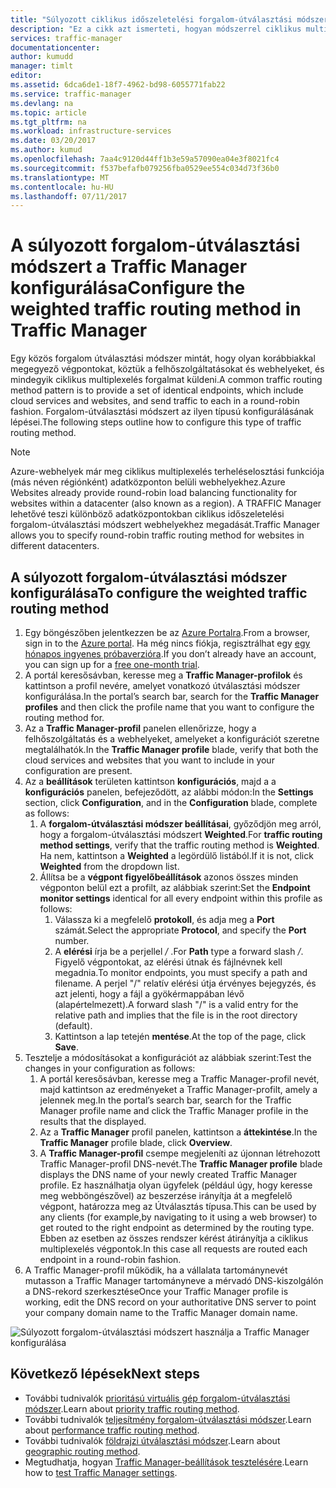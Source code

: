 ```yaml
---
title: "Súlyozott ciklikus időszeletelési forgalom-útválasztási módszert használó Azure Traffic Manager konfigurálása |} Microsoft Docs"
description: "Ez a cikk azt ismerteti, hogyan módszerrel ciklikus multiplexelés a Traffic Manager forgalom"
services: traffic-manager
documentationcenter: 
author: kumudd
manager: timlt
editor: 
ms.assetid: 6dca6de1-18f7-4962-bd98-6055771fab22
ms.service: traffic-manager
ms.devlang: na
ms.topic: article
ms.tgt_pltfrm: na
ms.workload: infrastructure-services
ms.date: 03/20/2017
ms.author: kumud
ms.openlocfilehash: 7aa4c9120d44ff1b3e59a57090ea04e3f8021fc4
ms.sourcegitcommit: f537befafb079256fba0529ee554c034d73f36b0
ms.translationtype: MT
ms.contentlocale: hu-HU
ms.lasthandoff: 07/11/2017
---
```

# <a name="configure-the-weighted-traffic-routing-method-in-traffic-manager"></a><span data-ttu-id="3b1ad-103">A súlyozott forgalom-útválasztási módszert a Traffic Manager konfigurálása</span><span class="sxs-lookup"><span data-stu-id="3b1ad-103">Configure the weighted traffic routing method in Traffic Manager</span></span>

<span data-ttu-id="3b1ad-104">Egy közös forgalom útválasztási módszer mintát, hogy olyan korábbiakkal megegyező végpontokat, köztük a felhőszolgáltatásokat és webhelyeket, és mindegyik ciklikus multiplexelés forgalmat küldeni.</span><span class="sxs-lookup"><span data-stu-id="3b1ad-104">A common traffic routing method pattern is to provide a set of identical endpoints, which include cloud services and websites, and send traffic to each in a round-robin fashion.</span></span> <span data-ttu-id="3b1ad-105">Forgalom-útválasztási módszert az ilyen típusú konfigurálásának lépései.</span><span class="sxs-lookup"><span data-stu-id="3b1ad-105">The following steps outline how to configure this type of traffic routing method.</span></span>

> [!NOTE]
> <span data-ttu-id="3b1ad-106">Azure-webhelyek már meg ciklikus multiplexelés terheléselosztási funkciója (más néven régiónként) adatközponton belüli webhelyekhez.</span><span class="sxs-lookup"><span data-stu-id="3b1ad-106">Azure Websites already provide round-robin load balancing functionality for websites within a datacenter (also known as a region).</span></span> <span data-ttu-id="3b1ad-107">A TRAFFIC Manager lehetővé teszi különböző adatközpontokban ciklikus időszeletelési forgalom-útválasztási módszert webhelyekhez megadását.</span><span class="sxs-lookup"><span data-stu-id="3b1ad-107">Traffic Manager allows you to specify round-robin traffic routing method for websites in different datacenters.</span></span>

## <a name="to-configure-the-weighted-traffic-routing-method"></a><span data-ttu-id="3b1ad-108">A súlyozott forgalom-útválasztási módszer konfigurálása</span><span class="sxs-lookup"><span data-stu-id="3b1ad-108">To configure the weighted traffic routing method</span></span>

1. <span data-ttu-id="3b1ad-109">Egy böngészőben jelentkezzen be az [Azure Portalra](http://portal.azure.com).</span><span class="sxs-lookup"><span data-stu-id="3b1ad-109">From a browser, sign in to the [Azure portal](http://portal.azure.com).</span></span> <span data-ttu-id="3b1ad-110">Ha még nincs fiókja, regisztrálhat egy [egy hónapos ingyenes próbaverzióra](https://azure.microsoft.com/free/).</span><span class="sxs-lookup"><span data-stu-id="3b1ad-110">If you don’t already have an account, you can sign up for a [free one-month trial](https://azure.microsoft.com/free/).</span></span> 
2. <span data-ttu-id="3b1ad-111">A portál keresősávban, keresse meg a **Traffic Manager-profilok** és kattintson a profil nevére, amelyet vonatkozó útválasztási módszer konfigurálása.</span><span class="sxs-lookup"><span data-stu-id="3b1ad-111">In the portal’s search bar, search for the **Traffic Manager profiles** and then click the profile name that you want to configure the routing method for.</span></span>
3. <span data-ttu-id="3b1ad-112">Az a **Traffic Manager-profil** panelen ellenőrizze, hogy a felhőszolgáltatás és a webhelyeket, amelyeket a konfigurációt szeretne megtalálhatók.</span><span class="sxs-lookup"><span data-stu-id="3b1ad-112">In the **Traffic Manager profile** blade, verify that both the cloud services and websites that you want to include in your configuration are present.</span></span>
4. <span data-ttu-id="3b1ad-113">Az a **beállítások** területen kattintson **konfigurációs**, majd a a **konfigurációs** panelen, befejeződött, az alábbi módon:</span><span class="sxs-lookup"><span data-stu-id="3b1ad-113">In the **Settings** section, click **Configuration**, and in the **Configuration** blade, complete as follows:</span></span>
    1. <span data-ttu-id="3b1ad-114">A **forgalom-útválasztási módszer beállításai**, győződjön meg arról, hogy a forgalom-útválasztási módszert **Weighted**.</span><span class="sxs-lookup"><span data-stu-id="3b1ad-114">For **traffic routing method settings**, verify that the traffic routing method is **Weighted**.</span></span> <span data-ttu-id="3b1ad-115">Ha nem, kattintson a **Weighted** a legördülő listából.</span><span class="sxs-lookup"><span data-stu-id="3b1ad-115">If it is not, click **Weighted** from the dropdown list.</span></span>
    2. <span data-ttu-id="3b1ad-116">Állítsa be a **végpont figyelőbeállítások** azonos összes minden végponton belül ezt a profilt, az alábbiak szerint:</span><span class="sxs-lookup"><span data-stu-id="3b1ad-116">Set the **Endpoint monitor settings** identical for all every endpoint within this profile as follows:</span></span>
        1. <span data-ttu-id="3b1ad-117">Válassza ki a megfelelő **protokoll**, és adja meg a **Port** számát.</span><span class="sxs-lookup"><span data-stu-id="3b1ad-117">Select the appropriate **Protocol**, and specify the **Port** number.</span></span> 
        2. <span data-ttu-id="3b1ad-118">A **elérési** írja be a perjellel  */* .</span><span class="sxs-lookup"><span data-stu-id="3b1ad-118">For **Path** type a forward slash */*.</span></span> <span data-ttu-id="3b1ad-119">Figyelő végpontokat, az elérési útnak és fájlnévnek kell megadnia.</span><span class="sxs-lookup"><span data-stu-id="3b1ad-119">To monitor endpoints, you must specify a path and filename.</span></span> <span data-ttu-id="3b1ad-120">A perjel "/" relatív elérési útja érvényes bejegyzés, és azt jelenti, hogy a fájl a gyökérmappában lévő (alapértelmezett).</span><span class="sxs-lookup"><span data-stu-id="3b1ad-120">A forward slash "/" is a valid entry for the relative path and implies that the file is in the root directory (default).</span></span>
        3. <span data-ttu-id="3b1ad-121">Kattintson a lap tetején **mentése**.</span><span class="sxs-lookup"><span data-stu-id="3b1ad-121">At the top of the page, click **Save**.</span></span>
5. <span data-ttu-id="3b1ad-122">Tesztelje a módosításokat a konfigurációt az alábbiak szerint:</span><span class="sxs-lookup"><span data-stu-id="3b1ad-122">Test the changes in your configuration as follows:</span></span>
    1.  <span data-ttu-id="3b1ad-123">A portál keresősávban, keresse meg a Traffic Manager-profil nevét, majd kattintson az eredményeket a Traffic Manager-profilt, amely a jelennek meg.</span><span class="sxs-lookup"><span data-stu-id="3b1ad-123">In the portal’s search bar, search for the Traffic Manager profile name and click the Traffic Manager profile in the results that the displayed.</span></span>
    2.  <span data-ttu-id="3b1ad-124">Az a **Traffic Manager** profil panelen, kattintson a **áttekintése**.</span><span class="sxs-lookup"><span data-stu-id="3b1ad-124">In the **Traffic Manager** profile blade, click **Overview**.</span></span>
    3.  <span data-ttu-id="3b1ad-125">A **Traffic Manager-profil** csempe megjeleníti az újonnan létrehozott Traffic Manager-profil DNS-nevét.</span><span class="sxs-lookup"><span data-stu-id="3b1ad-125">The **Traffic Manager profile** blade displays the DNS name of your newly created Traffic Manager profile.</span></span> <span data-ttu-id="3b1ad-126">Ez használhatja olyan ügyfelek (például úgy, hogy keresse meg webböngészővel) az beszerzése irányítja át a megfelelő végpont, határozza meg az Útválasztás típusa.</span><span class="sxs-lookup"><span data-stu-id="3b1ad-126">This can be used by any clients (for example,by navigating to it using a web browser) to get routed to the right endpoint as determined by the routing type.</span></span> <span data-ttu-id="3b1ad-127">Ebben az esetben az összes rendszer kérést átirányítja a ciklikus multiplexelés végpontok.</span><span class="sxs-lookup"><span data-stu-id="3b1ad-127">In this case all requests are routed each endpoint in a round-robin fashion.</span></span>
6. <span data-ttu-id="3b1ad-128">A Traffic Manager-profil működik, ha a vállalata tartománynevét mutasson a Traffic Manager tartományneve a mérvadó DNS-kiszolgálón a DNS-rekord szerkesztése</span><span class="sxs-lookup"><span data-stu-id="3b1ad-128">Once your Traffic Manager profile is working, edit the DNS record on your authoritative DNS server to point your company domain name to the Traffic Manager domain name.</span></span>

![Súlyozott forgalom-útválasztási módszert használja a Traffic Manager konfigurálása][1]

## <a name="next-steps"></a><span data-ttu-id="3b1ad-130">Következő lépések</span><span class="sxs-lookup"><span data-stu-id="3b1ad-130">Next steps</span></span>

- <span data-ttu-id="3b1ad-131">További tudnivalók [prioritású virtuális gép forgalom-útválasztási módszer](traffic-manager-configure-priority-routing-method.md).</span><span class="sxs-lookup"><span data-stu-id="3b1ad-131">Learn about [priority traffic routing method](traffic-manager-configure-priority-routing-method.md).</span></span>
- <span data-ttu-id="3b1ad-132">További tudnivalók [teljesítmény forgalom-útválasztási módszer](traffic-manager-configure-performance-routing-method.md).</span><span class="sxs-lookup"><span data-stu-id="3b1ad-132">Learn about [performance traffic routing method](traffic-manager-configure-performance-routing-method.md).</span></span>
- <span data-ttu-id="3b1ad-133">További tudnivalók [földrajzi útválasztási módszer](traffic-manager-configure-geographic-routing-method.md).</span><span class="sxs-lookup"><span data-stu-id="3b1ad-133">Learn about [geographic routing method](traffic-manager-configure-geographic-routing-method.md).</span></span>
- <span data-ttu-id="3b1ad-134">Megtudhatja, hogyan [Traffic Manager-beállítások tesztelésére](traffic-manager-testing-settings.md).</span><span class="sxs-lookup"><span data-stu-id="3b1ad-134">Learn how to [test Traffic Manager settings](traffic-manager-testing-settings.md).</span></span>

<!--Image references-->
[1]: ./media/traffic-manager-weighted-routing-method/traffic-manager-weighted-routing-method.png
